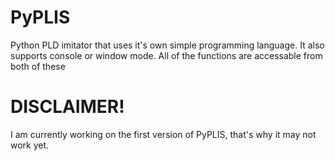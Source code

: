 # PyPLIS
Python PLD imitator that uses it's own simple programming language.
It also supports console or window mode. All of the functions are accessable from both of these

# DISCLAIMER!
I am currently working on the first version of PyPLIS, that's why it may not work yet.
